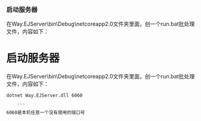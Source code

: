 ﻿<h3>启动服务器</h3>
<p>
    在Way.EJServer\bin\Debug\netcoreapp2.0文件夹里面，创一个run.bat批处理文件，内容如下：
</p>


# 启动服务器

在Way.EJServer\bin\Debug\netcoreapp2.0文件夹里面，创一个run.bat批处理文件，内容如下：

```code
dotnet Way.EJServer.dll 6060

    ```
6060是本机任意一个没有使用的端口号